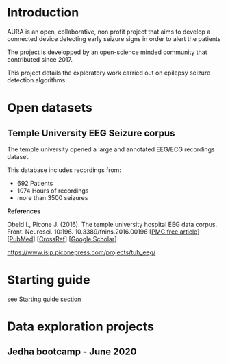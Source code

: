 # Introduction
AURA is an open, collaborative, non profit project that aims to develop a connected device detecting early seizure signs in order to alert the patients

The project is developped by an open-science minded community that contributed since 2017.

This project details the exploratory work carried out on epilepsy seizure detection algorithms.

# Open datasets

## Temple University EEG Seizure corpus
The temple university opened a large and annotated EEG/ECG recordings dataset.

This database includes recordings from:
* 692 Patients
* 1074 Hours of recordings
* more than 3500 seizures


**References**

Obeid I., Picone J. (2016). The temple university hospital EEG data corpus. Front. Neurosci. 10:196. 10.3389/fnins.2016.00196 [[PMC free article](https://www.ncbi.nlm.nih.gov/pmc/articles/PMC4865520/)] [[PubMed](https://pubmed.ncbi.nlm.nih.gov/27242402/)] [[CrossRef](https://www.frontiersin.org/articles/10.3389/fnins.2016.00196/full)] [[Google Scholar](https://scholar.google.com/scholar_lookup?journal=Front.+Neurosci.&title=The+temple+university+hospital+EEG+data+corpus&author=I.+Obeid&author=J.+Picone&volume=10&publication_year=2016&pages=196&pmid=27242402&doi=10.3389/fnins.2016.00196&)]

https://www.isip.piconepress.com/projects/tuh_eeg/

# Starting guide

see [Starting guide section](/starting_guide/README.md)

# Data exploration projects

## Jedha bootcamp - June 2020
